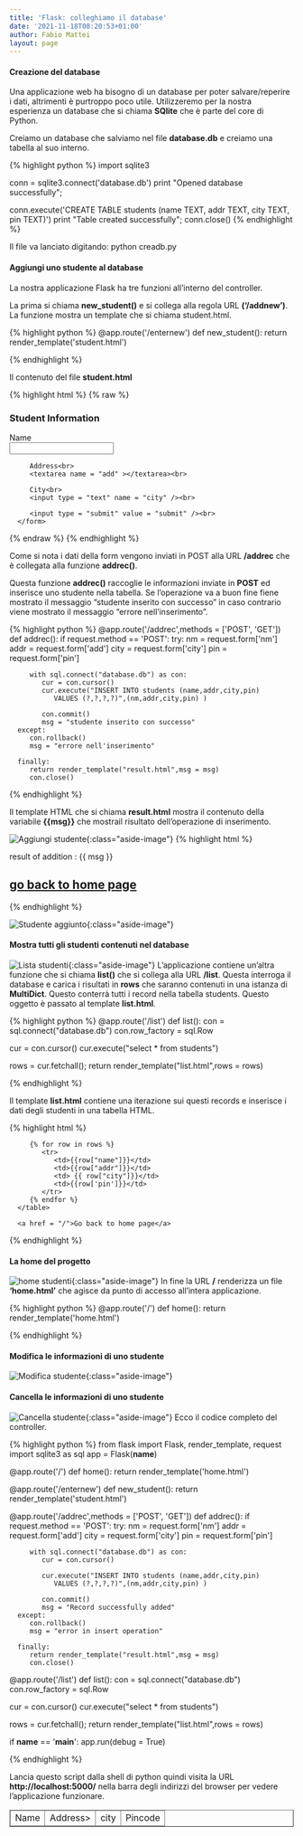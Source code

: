```yaml
---
title: 'Flask: colleghiamo il database'
date: '2021-11-18T08:20:53+01:00'
author: Fabio Mattei
layout: page
---
```


#### Creazione del database

Una applicazione web ha bisogno di un database per poter salvare/reperire i dati, altrimenti è purtroppo poco utile. Utilizzeremo per la nostra esperienza un database che si chiama **SQlite** che è parte del core di Python.

Creiamo un database che salviamo nel file **database.db** e creiamo una tabella al suo interno.

{% highlight python %}
import sqlite3

conn = sqlite3.connect('database.db')
print "Opened database successfully";

conn.execute('CREATE TABLE students (name TEXT, addr TEXT, city TEXT, pin TEXT)')
print "Table created successfully";
conn.close()
{% endhighlight %}

Il file va lanciato digitando: python creadb.py

#### Aggiungi uno studente al database

La nostra applicazione Flask ha tre funzioni all’interno del controller.

La prima si chiama **new\_student()** e si collega alla regola URL **(‘/addnew’)**. La funzione mostra un template che si chiama student.html.

{% highlight python %}
@app.route('/enternew')
def new_student():
   return render_template('student.html')
   
{% endhighlight %}

Il contenuto del file **student.html**


{% highlight html %}
{% raw %}
<html>
   <body>
      <form action = "{{ url_for('addrec') }}" method = "POST">
         <h3>Student Information</h3>
         Name<br>
         <input type = "text" name = "nm" /></br>
         
         Address<br>
         <textarea name = "add" ></textarea><br>
         
         City<br>
         <input type = "text" name = "city" /><br>
         
         <input type = "submit" value = "submit" /><br>
      </form>
   </body>
</html>
{% endraw %}
{% endhighlight %}

Come si nota i dati della form vengono inviati in POST alla URL **/addrec** che è collegata alla funzione **addrec()**.

Questa funzione **addrec()** raccoglie le informazioni inviate in **POST** ed inserisce uno studente nella tabella. Se l’operazione va a buon fine fiene mostrato il messaggio “studente inserito con successo” in caso contrario viene mostrato il messaggio “errore nell’inserimento”.

{% highlight python %}
@app.route('/addrec',methods = ['POST', 'GET'])
def addrec():
   if request.method == 'POST':
      try:
         nm = request.form['nm']
         addr = request.form['add']
         city = request.form['city']
         pin = request.form['pin']
         
         with sql.connect("database.db") as con:
            cur = con.cursor()
            cur.execute("INSERT INTO students (name,addr,city,pin) 
               VALUES (?,?,?,?)",(nm,addr,city,pin) )
            
            con.commit()
            msg = "studente inserito con successo"
      except:
         con.rollback()
         msg = "errore nell'inserimento"
      
      finally:
         return render_template("result.html",msg = msg)
         con.close()
         
{% endhighlight %}

Il template HTML che si chiama **result.html** mostra il contenuto della variabile **{{msg}}** che mostrail risultato dell’operazione di inserimento.

![Aggiungi studente](/images/python/flask/aggiungistudente.png){:class="aside-image"}
{% highlight html %}
<!doctype html>
<html>
   <body>
      result of addition : {{ msg }}
      <h2><a href = "\">go back to home page</a></h2>
   </body>
</html>
{% endhighlight %}


![Studente aggiunto](/images/python/flask/studenteaggiunto.png){:class="aside-image"}

#### Mostra tutti gli studenti contenuti nel database

![Lista studenti](/images/python/flask/listastudenti.png){:class="aside-image"}
L’applicazione contiene un’altra funzione che si chiama **list()** che si collega alla URL **/list**. Questa interroga il database e carica i risultati in **rows** che saranno contenuti in una istanza di **MultiDict**. Questo conterrà tutti i record nella tabella students. Questo oggetto è passato al template **list.html**.

{% highlight python %}
@app.route('/list')
def list():
   con = sql.connect("database.db")
   con.row_factory = sql.Row
   
   cur = con.cursor()
   cur.execute("select * from students")
   
   rows = cur.fetchall(); 
   return render_template("list.html",rows = rows)
   
{% endhighlight %}

Il template **list.html** contiene una iterazione sui questi records e inserisce i dati degli studenti in una tabella HTML.


{% highlight html %}
<!doctype html>
<html>
   <body>
      <table border = 1>
         <thead>
            <td>Name</td>
            <td>Address></td>
            <td>city</td>
            <td>Pincode</td>
         </thead>
         
         {% for row in rows %}
            <tr>
               <td>{{row["name"]}}</td>
               <td>{{row["addr"]}}</td>
               <td> {{ row["city"]}}</td>
               <td>{{row['pin']}}</td>	
            </tr>
         {% endfor %}
      </table>
      
      <a href = "/">Go back to home page</a>
   </body>
</html>
{% endhighlight %}

#### La home del progetto

![home studenti](/images/python/flask/studentihome.png){:class="aside-image"}
In fine la URL **/** renderizza un file **‘home.html’** che agisce da punto di accesso all’intera applicazione.

{% highlight python %}
@app.route('/')
def home():
   return render_template('home.html')
   
{% endhighlight %}

#### Modifica le informazioni di uno studente

![Modifica studente](/images/python/flask/modifiicastudente.png){:class="aside-image"}

#### Cancella le informazioni di uno studente

![Cancella studente](/images/python/flask/cancellastudente.png){:class="aside-image"}
Ecco il codice completo del controller.

{% highlight python %}
from flask import Flask, render_template, request
import sqlite3 as sql
app = Flask(__name__)

@app.route('/')
def home():
   return render_template('home.html')

@app.route('/enternew')
def new_student():
   return render_template('student.html')

@app.route('/addrec',methods = ['POST', 'GET'])
def addrec():
   if request.method == 'POST':
      try:
         nm = request.form['nm']
         addr = request.form['add']
         city = request.form['city']
         pin = request.form['pin']
         
         with sql.connect("database.db") as con:
            cur = con.cursor()
            
            cur.execute("INSERT INTO students (name,addr,city,pin) 
               VALUES (?,?,?,?)",(nm,addr,city,pin) )
            
            con.commit()
            msg = "Record successfully added"
      except:
         con.rollback()
         msg = "error in insert operation"
      
      finally:
         return render_template("result.html",msg = msg)
         con.close()

@app.route('/list')
def list():
   con = sql.connect("database.db")
   con.row_factory = sql.Row
   
   cur = con.cursor()
   cur.execute("select * from students")
   
   rows = cur.fetchall();
   return render_template("list.html",rows = rows)

if __name__ == '__main__':
   app.run(debug = True)
   
{% endhighlight %}

Lancia questo script dalla shell di python quindi visita la URL **http://localhost:5000/** nella barra degli indirizzi del browser per vedere l’applicazione funzionare.


